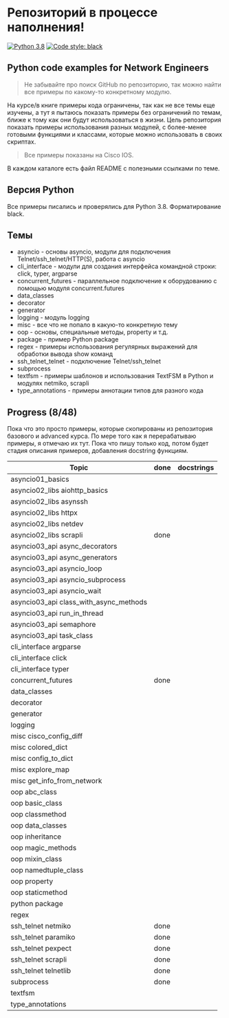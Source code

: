# Репозиторий в процессе наполнения!

[![Python 3.8](https://img.shields.io/badge/python-3.8-blue.svg)](https://www.python.org/downloads/release/python-380/) [![Code style: black](https://img.shields.io/badge/code%20style-black-000000.svg)](https://github.com/psf/black)

## Python code examples for Network Engineers

> Не забывайте про поиск GitHub по репозиторию, так можно найти все примеры
> по какому-то конкретному модулю.

На курсе/в книге примеры кода ограничены, так как не все темы еще
изучены, а тут я пытаюсь показать примеры без ограничений по темам, ближе к тому
как они будут использоваться в жизни.
Цель репозитория показать примеры использования разных модулей, с более-менее готовыми
функциями и классами, которые можно использовать в своих скриптах.

> Все примеры показаны на Cisco IOS.

В каждом каталоге есть файл README с полезными ссылками по теме.

## Версия Python

Все примеры писались и проверялись для Python 3.8. Форматирование black.

## Темы

* asyncio - основы asyncio, модули для подключения Telnet/ssh_telnet/HTTP(S), работа с asyncio
* cli_interface - модули для создания интерфейса командной строки: click, typer, argparse
* concurrent_futures - параллельное подключение к оборудованию с помощью модуля concurrent.futures
* data_classes
* decorator
* generator
* logging - модуль logging
* misc - все что не попало в какую-то конкретную тему
* oop - основы, специальные методы, property и т.д.
* package - пример Python package
* regex - примеры использования регулярных выражений для обработки вывода show команд
* ssh_telnet_telnet - подключение Telnet/ssh_telnet
* subprocess
* textfsm - примеры шаблонов и использования TextFSM в Python и модулях netmiko, scrapli
* type_annotations - примеры аннотации типов для разного кода

## Progress (8/48)

Пока что это просто примеры, которые скопированы из репозитория базового
и advanced курса. По мере того как я перерабатываю примеры, я отмечаю их тут.
Пока что пишу только код, потом будет стадия описания примеров, добавления
docstring функциям.


| Topic                                  | done  | docstrings |
| -------------------------------------- | ----- | ---------- |
| asyncio01_basics                       | | |
| asyncio02_libs aiohttp_basics          | | |
| asyncio02_libs asynssh                 | | |
| asyncio02_libs httpx                   | | |
| asyncio02_libs netdev                  | | |
| asyncio02_libs scrapli                 | done  | |
| asyncio03_api async_decorators         | | |
| asyncio03_api async_generators         | | |
| asyncio03_api asyncio_loop             | | |
| asyncio03_api asyncio_subprocess       | | |
| asyncio03_api asyncio_wait             | | |
| asyncio03_api class_with_async_methods | | |
| asyncio03_api run_in_thread            | | |
| asyncio03_api semaphore                | | |
| asyncio03_api task_class               | | |
| cli_interface argparse                 | | |
| cli_interface click                    | | |
| cli_interface typer                    | | |
| concurrent_futures                     | done  | |
| data_classes                           | | |
| decorator                              | | |
| generator                              | | |
| logging                                | | |
| misc cisco_config_diff                 | | |
| misc colored_dict                      | | |
| misc config_to_dict                    | | |
| misc explore_map                       | | |
| misc get_info_from_network             | | |
| oop abc_class                          | | |
| oop basic_class                        | | |
| oop classmethod                        | | |
| oop data_classes                       | | |
| oop inheritance                        | | |
| oop magic_methods                      | | |
| oop mixin_class                        | | |
| oop namedtuple_class                   | | |
| oop property                           | | |
| oop staticmethod                       | | |
| python package                         | | |
| regex                                  | | |
| ssh_telnet netmiko                     | done  | |
| ssh_telnet paramiko                    | done  | |
| ssh_telnet pexpect                     | done  | |
| ssh_telnet scrapli                     | done  | |
| ssh_telnet telnetlib                   | done  | |
| subprocess                             | done | |
| textfsm                                | | |
| type_annotations                       | | |
